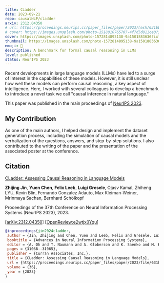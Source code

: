 ```yaml
---
title: CLadder
date: 2023-09-21
repo: causalNLP/cladder
arxiv: 2312.04350
# url: https://proceedings.neurips.cc/paper_files/paper/2023/hash/631bb9434d718ea309af82566347d607-Abstract-Conference.html
# cover: https://images.unsplash.com/photo-1518810765707-4f7d5d811ce0?ixlib=rb-4.0.3&ixid=M3wxMjA3fDB8MHxwaG90by1wYWdlfHx8fGVufDB8fHx8fA%3D%3D&auto=format&fit=crop&w=1440&q=80
cover: https://images.unsplash.com/photo-1572814895138-9a1501883636?ixlib=rb-4.0.3&ixid=M3wxMjA3fDB8MHxwaG90by1wYWdlfHx8fGVufDB8fHx8fA%3D%3D&auto=format&fit=crop&w=1440&q=80
thumbnail: https://images.unsplash.com/photo-1572814895138-9a1501883636?ixlib=rb-4.0.3&ixid=M3wxMjA3fDB8MHxwaG90by1wYWdlfHx8fGVufDB8fHx8fA%3D%3D&auto=format&fit=crop&w=480&q=80
emoji: 🤹
description: A benchmark for formal causal reasoning in LLMs
level: published
status: NeurIPS 2023
---
```


Recent developments in large language models (LLMs) have led to a surge of interest in the capabilities of these models. However, it is still unclear how well these models can perform causal reasoning, a key aspect of intelligence. Here, I worked with several colleagues to develop a benchmark to introduce a novel task we call "causal inference in natural language."

This paper was published in the main proceedings of [NeurIPS 2023](https://proceedings.neurips.cc/paper_files/paper/2023/hash/631bb9434d718ea309af82566347d607-Abstract-Conference.html).

## My Contribution

As one of the main authors, I helped design and implement the dataset generation process, including the simulation of causal models and the verbalization of the questions, answers, and step-by-step solutions. I also contributed to the writing of the paper and the presentation of the associated poster at the conference.

## Citation

[CLadder: Assessing Causal Reasoning in Language Models](https://proceedings.neurips.cc/paper_files/paper/2023/hash/631bb9434d718ea309af82566347d607-Abstract-Conference.html)

**Zhijing Jin**, **Yuen Chen**, **Felix Leeb**, **Luigi Gresele**, Ojasv Kamal, Zhiheng LYU, Kevin Blin, Fernando Gonzalez Adauto, Max Kleiman-Weiner, Mrinmaya Sachan, Bernhard Schölkopf

Proceedings of the 37th Conference on Neural Information Processing Systems (NeurIPS 2023), 2023.

[[arXiv:2312.04350](https://arxiv.org/abs/2312.04350)] [[OpenReview:e2wtjx0Yqu](https://openreview.net/forum?id=e2wtjx0Yqu)]

```bibtex
@inproceedings{jin2024cladder,
 author = {Jin, Zhijing and Chen, Yuen and Leeb, Felix and Gresele, Luigi and Kamal, Ojasv and LYU, Zhiheng and Blin, Kevin and Gonzalez Adauto, Fernando and Kleiman-Weiner, Max and Sachan, Mrinmaya and Sch\"{o}lkopf, Bernhard},
 booktitle = {Advances in Neural Information Processing Systems},
 editor = {A. Oh and T. Naumann and A. Globerson and K. Saenko and M. Hardt and S. Levine},
 pages = {31038--31065},
 publisher = {Curran Associates, Inc.},
 title = {CLadder: Assessing Causal Reasoning in Language Models},
 url = {https://proceedings.neurips.cc/paper_files/paper/2023/file/631bb9434d718ea309af82566347d607-Paper-Conference.pdf},
 volume = {36},
 year = {2023}
}
```

